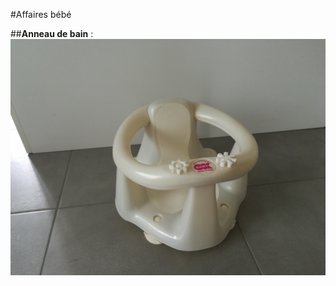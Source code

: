 #Affaires bébé

##**Anneau de bain** :
[![anneau de bain](https://github.com/AudePl/Affaire-b-b-/blob/main/images/anneau%20bain.jpg)][anneau de bain]

[anneau de bain]: https://github.com/AudePl/Affaire-b-b-/blob/main/images/anneau%20bain-small.png
